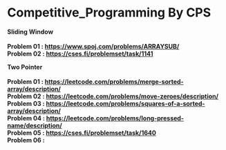 # Competitive_Programming By CPS

<b> Sliding Window <br><br>
<b> Problem 01   : https://www.spoj.com/problems/ARRAYSUB/ <br>
<b> Problem 02   : https://cses.fi/problemset/task/1141 <br>

<b> Two Pointer <br><br>
<b> Problem 01   : https://leetcode.com/problems/merge-sorted-array/description/ <br>
<b> Problem 02   : https://leetcode.com/problems/move-zeroes/description/ <br>
<b> Problem 03   : https://leetcode.com/problems/squares-of-a-sorted-array/description/ <br>
<b> Problem 04   : https://leetcode.com/problems/long-pressed-name/description/ <br>
<b> Problem 05   : https://cses.fi/problemset/task/1640 <br>
<b> Problem 06   : <br>